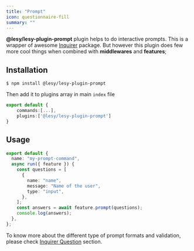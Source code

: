 ```yaml
---
title: "Prompt"
icon: questionnaire-fill
summary: ""
---
```


**@lesy/lesy-plugin-prompt** plugin helps to do interactive prompts. This is a wrapper of awesome [Inquirer](https://www.npmjs.com/package/inquirer) package. But however this plugin does few more cool things when combined with **middlewares** and **features**;

## Installation

```shell
$ npm install @lesy/lesy-plugin-prompt
```

Then add it to plugins array in main `index` file

```typescript
export default {
    commands:[...],
    plugins:['@lesy/lesy-plugin-prompt']
}
```

## Usage

```typescript
export default {
  name: "my-prompt-command",
  async run({ feature }) {
    const questions = [
      {
        name: "name",
        message: "Name of the user",
        type: "input",
      },
    ];
    const answers = await feature.prompt(questions);
    console.log(answers);
  },
};
```

To know more about the different type of prompt formats and validation, please check [Inquirer Question](https://www.npmjs.com/package/inquirer#questions) section.
